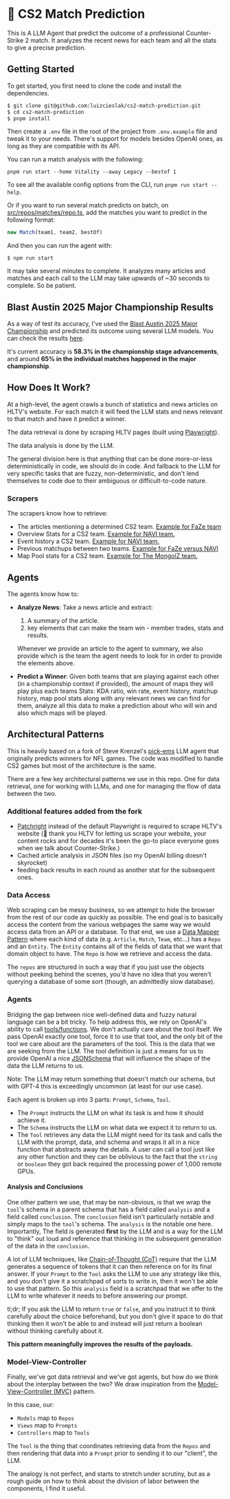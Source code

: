 # :gun: CS2 Match Prediction

This is A LLM Agent that predict the outcome of a professional Counter-Strike 2 match. It analyzes the recent news for each team and all the stats to give a precise prediction.

## Getting Started

To get started, you first need to clone the code and install the dependencies.

```sh
$ git clone git@github.com:luizcieslak/cs2-match-prediction.git
$ cd cs2-match-prediction
$ pnpm install
```

Then create a `.env` file in the root of the project from `.env.example` file and tweak it to your needs.
There's support for models besides OpenAI ones, as long as they are compatible with its API.

You can run a match analysis with the following:

```
pnpm run start --home Vitality --away Legacy --bestof 1

```

To see all the available config options from the CLI, run `pnpm run start --help`.

Or if you want to run several match predicts on batch, on [src/repos/matches/repo.ts](https://github.com/luizcieslak/cs2-match-prediction/blob/a8001afd842a0698aaec327bc08ec7ce8dbdf811/src/repos/matches/repo.ts), add the matches you want to predict in the following format:

```ts
new Match(team1, team2, bestOf)
```

And then you can run the agent with:

```
$ npm run start
```

It may take several minutes to complete. It analyzes many articles and matches
and each call to the LLM may take upwards of ~30 seconds to complete. So be
patient.

## Blast Austin 2025 Major Championship Results

As a way of test its accuracy, I've used the [Blast Austin 2025 Major Championship](https://www.hltv.org/events/8436/blasttv-austin-major-2025-stage-1) and predicted its outcome using several LLM models. You can check the results [here](https://github.com/luizcieslak/cs2-match-prediction/blob/main/results/README.md).

It's current accuracy is **58.3% in the championship stage advancements**, and around **65% in the individual matches happened in the major championship**.

## How Does It Work?

At a high-level, the agent crawls a bunch of statistics and news articles on
HLTV's website. For each match it will feed the LLM
stats and news relevant to that match and have it predict a winner.

The data retrieval is done by scraping HLTV pages (built using
[Playwright](https://playwright.dev/)).

The data analysis is done by the LLM.

The general division here is that anything that can be done more-or-less
deterministically in code, we should do in code. And fallback to the LLM for
very specific tasks that are fuzzy, non-deterministic, and don't lend
themselves to code due to their ambiguous or difficult-to-code nature.

### Scrapers

The scrapers know how to retrieve:

- The articles mentioning a determined CS2 team. [Example for FaZe team](https://www.hltv.org/team/6667/faze#tab-newsBox)
- Overview Stats for a CS2 team. [Example for NAVI team.](https://www.hltv.org/stats/teams/4608/natus-vincere)
- Event history a CS2 team. [Example for NAVI team.](https://www.hltv.org/stats/teams/events/4608/natus-vincere)
- Previous matchups between two teams. [Example for FaZe versus NAVI](https://www.hltv.org/results?startDate=2023-06-18&endDate=2025-06-18&team=6667&team=4608&requireAllTeams=)
- Map Pool stats for a CS2 team. [Example for The MongolZ team.](https://www.hltv.org/stats/teams/maps/6248/the-mongolz)

## Agents

The agents know how to:

- **Analyze News**: Take a news article and extract:

  1. A summary of the article.
  2. key elements that can make the team win - member trades, stats and results.

  Whenever we provide an article to the agent to summary, we also provide which is the team the agent needs to look for in order to provide the elements above.

- **Predict a Winner**: Given both teams that are playing against each other (in a championship context if provided), the amount of maps they will play plus each teams Stats: KDA ratio, win rate, event history, matchup history, map pool stats along with any relevant news we can find for them, analyze all this data to make a prediction about who will win and also which maps will be played.

## Architectural Patterns

This is heavily based on a fork of Steve Krenzel's [pick-ems](https://github.com/stevekrenzel/pick-ems) LLM agent that originally predicts winners for NFL games. The code was modified to handle CS2 games but most of the architecture is the same.

There are a few key architectural patterns we use in this repo. One for data
retrieval, one for working with LLMs, and one for managing the flow of data
between the two.

### Additional features added from the fork

- [Patchright](https://github.com/Kaliiiiiiiiii-Vinyzu/patchright-nodejs) instead of the default Playwright is required to scrape HLTV's website (🙏 thank you HLTV for letting us scrape your website, your content rocks and for decades it's been the go-to place everyone goes when we talk about Counter-Strike.)
- Cached article analysis in JSON files (so my OpenAI billing doesn't skyrocket)
- feeding back results in each round as another stat for the subsequent ones.

### Data Access

Web scraping can be messy business, so we attempt to hide the browser from the
rest of our code as quickly as possible. The end goal is to basically access
the content from the various webpages the same way we would access data from
an API or a database. To that end, we use a [Data Mapper Pattern](https://en.wikipedia.org/wiki/Data_mapper_pattern)
where each kind of data (e.g. `Article`, `Match`, `Team`, etc...) has a `Repo`
and an `Entity`. The `Entity` contains all of the fields of data that we want
that domain object to have. The `Repo` is how we retrieve and access the data.

The `repos` are structured in such a way that if you just use the objects
without peeking behind the scenes, you'd have no idea that you weren't
querying a database of some sort (though, an admittedly slow database).

### Agents

Bridging the gap between nice well-defined data and fuzzy natural language can
be a bit tricky. To help address this, we rely on OpenAI's ability to call
[tools/functions](https://platform.openai.com/docs/guides/function-calling).
We don't actually care about the tool itself. We pass OpenAI exactly one tool,
force it to use that tool, and the only bit of the tool we care about are the
parameters of the tool. This is the data that we are seeking from the LLM. The
tool definition is just a means for us to provide OpenAI a nice
[JSONSchema](https://json-schema.org/) that will influence the shape of the
data the LLM returns to us.

Note: The LLM may return something that doesn't match our schema, but with
GPT-4 this is exceedingly uncommon (at least for our use case).

Each agent is broken up into 3 parts: `Prompt`, `Schema`, `Tool`.

- The `Prompt` instructs the LLM on what its task is and how it should
  achieve it.
- The `Schema` instructs the LLM on what data we expect it to return to us.
- The `Tool` retrieves any data the LLM might need for its task and calls
  the LLM with the prompt, data, and schema and wraps it all in a nice
  function that abstracts away the details. A user can call a tool just like
  any other function and they can be oblivious to the fact that the `string`
  or `boolean` they got back required the processing power of 1,000 remote
  GPUs.

#### Analysis and Conclusions

One other pattern we use, that may be non-obvious, is that we wrap the
`tool`'s schema in a parent schema that has a field called `analysis` and a
field called `conclusion`. The `conclusion` field isn't particularly notable
and simply maps to the `tool`'s schema. The `analysis` is the notable one
here. Importantly, The field is generated **first** by the LLM and is a way
for the LLM to "think" out loud and reference that thinking in the subsequent
generation of the data in the `conclusion`.

A lot of LLM techniques, like [Chain-of-Thought
(CoT)](https://en.wikipedia.org/wiki/Prompt_engineering#Chain-of-thought)
require that the LLM generates a sequence of tokens that it can then reference
on for its final answer. If your `Prompt` to the `Tool` asks the LLM to use
any strategy like this, and you don't give it a scratchpad of sorts to write
in, then it won't be able to use that pattern. So this `analysis` field is a
scratchpad that we offer to the LLM to write whatever it needs to before
answering our prompt.

tl;dr; If you ask the LLM to return `true` or `false`, and you instruct it to
think carefully about the choice beforehand, but you don't give it space to
do that thinking then it won't be able to and instead will just return a boolean
without thinking carefully about it.

**This pattern meaningfully improves the results of the payloads.**

### Model-View-Controller

Finally, we've got data retrieval and we've got agents, but how do we think about
the interplay between the two? We draw inspiration from the
[Model-View-Controller (MVC)](https://en.wikipedia.org/wiki/Model-view-controller) pattern.

In this case, our:

- `Models` map to `Repos`
- `Views` map to `Prompts`
- `Controllers` map to `Tools`

The `Tool` is the thing that coordinates retrieving data from the `Repos` and
then rendering that data into a `Prompt` prior to sending it to our "client", the
LLM.

The analogy is not perfect, and starts to stretch under scrutiny, but as a
rough guide on how to think about the division of labor between the
components, I find it useful.
